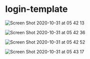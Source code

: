 # login-template
![Screen Shot 2020-10-31 at 05 42 13](https://user-images.githubusercontent.com/20541818/97769507-abd85000-1b3c-11eb-9d14-0839e0834d33.png)

![Screen Shot 2020-10-31 at 05 42 36](https://user-images.githubusercontent.com/20541818/97769508-ad097d00-1b3c-11eb-9268-e66c22aaf39b.png)

![Screen Shot 2020-10-31 at 05 42 52](https://user-images.githubusercontent.com/20541818/97769509-ae3aaa00-1b3c-11eb-8fa9-c9dc08e326e2.png)

![Screen Shot 2020-10-31 at 05 43 17](https://user-images.githubusercontent.com/20541818/97769510-aed34080-1b3c-11eb-91c4-8b68a2bad6d8.png)
